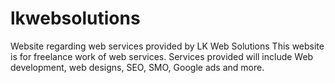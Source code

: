 # lkwebsolutions
Website regarding web services provided by LK Web Solutions
This website is for freelance work of web services.
Services provided will include Web development, web designs, SEO, SMO, Google ads and more.
